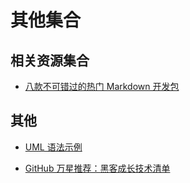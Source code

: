 # 其他集合

## 相关资源集合

* [八款不可错过的热门 Markdown 开发包](https://my.oschina.net/gitosc/blog/1513816)

## 其他

* [UML 语法示例](http://plantuml.com/sequence-diagram#Divider)

* [GitHub 万星推荐：黑客成长技术清单](http://www.4hou.com/info/news/7061.html)
